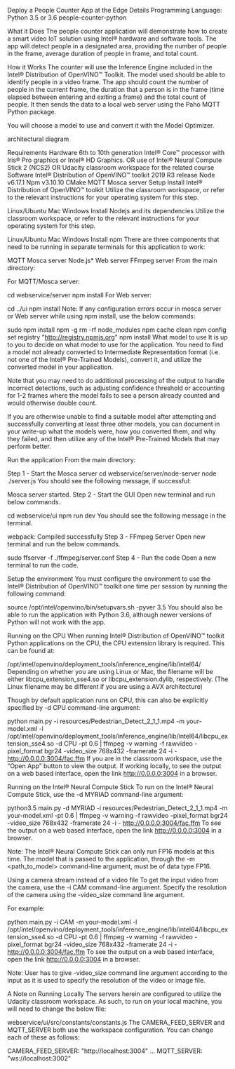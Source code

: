 Deploy a People Counter App at the Edge
Details	
Programming Language:	Python 3.5 or 3.6
people-counter-python

What it Does
The people counter application will demonstrate how to create a smart video IoT solution using Intel® hardware and software tools. The app will detect people in a designated area, providing the number of people in the frame, average duration of people in frame, and total count.

How it Works
The counter will use the Inference Engine included in the Intel® Distribution of OpenVINO™ Toolkit. The model used should be able to identify people in a video frame. The app should count the number of people in the current frame, the duration that a person is in the frame (time elapsed between entering and exiting a frame) and the total count of people. It then sends the data to a local web server using the Paho MQTT Python package.

You will choose a model to use and convert it with the Model Optimizer.

architectural diagram

Requirements
Hardware
6th to 10th generation Intel® Core™ processor with Iris® Pro graphics or Intel® HD Graphics.
OR use of Intel® Neural Compute Stick 2 (NCS2)
OR Udacity classroom workspace for the related course
Software
Intel® Distribution of OpenVINO™ toolkit 2019 R3 release
Node v6.17.1
Npm v3.10.10
CMake
MQTT Mosca server
Setup
Install Intel® Distribution of OpenVINO™ toolkit
Utilize the classroom workspace, or refer to the relevant instructions for your operating system for this step.

Linux/Ubuntu
Mac
Windows
Install Nodejs and its dependencies
Utilize the classroom workspace, or refer to the relevant instructions for your operating system for this step.

Linux/Ubuntu
Mac
Windows
Install npm
There are three components that need to be running in separate terminals for this application to work:

MQTT Mosca server
Node.js* Web server
FFmpeg server
From the main directory:

For MQTT/Mosca server:

cd webservice/server
npm install
For Web server:

cd ../ui
npm install
Note: If any configuration errors occur in mosca server or Web server while using npm install, use the below commands:

sudo npm install npm -g 
rm -rf node_modules
npm cache clean
npm config set registry "http://registry.npmjs.org"
npm install
What model to use
It is up to you to decide on what model to use for the application. You need to find a model not already converted to Intermediate Representation format (i.e. not one of the Intel® Pre-Trained Models), convert it, and utilize the converted model in your application.

Note that you may need to do additional processing of the output to handle incorrect detections, such as adjusting confidence threshold or accounting for 1-2 frames where the model fails to see a person already counted and would otherwise double count.

If you are otherwise unable to find a suitable model after attempting and successfully converting at least three other models, you can document in your write-up what the models were, how you converted them, and why they failed, and then utilize any of the Intel® Pre-Trained Models that may perform better.

Run the application
From the main directory:

Step 1 - Start the Mosca server
cd webservice/server/node-server
node ./server.js
You should see the following message, if successful:

Mosca server started.
Step 2 - Start the GUI
Open new terminal and run below commands.

cd webservice/ui
npm run dev
You should see the following message in the terminal.

webpack: Compiled successfully
Step 3 - FFmpeg Server
Open new terminal and run the below commands.

sudo ffserver -f ./ffmpeg/server.conf
Step 4 - Run the code
Open a new terminal to run the code.

Setup the environment
You must configure the environment to use the Intel® Distribution of OpenVINO™ toolkit one time per session by running the following command:

source /opt/intel/openvino/bin/setupvars.sh -pyver 3.5
You should also be able to run the application with Python 3.6, although newer versions of Python will not work with the app.

Running on the CPU
When running Intel® Distribution of OpenVINO™ toolkit Python applications on the CPU, the CPU extension library is required. This can be found at:

/opt/intel/openvino/deployment_tools/inference_engine/lib/intel64/
Depending on whether you are using Linux or Mac, the filename will be either libcpu_extension_sse4.so or libcpu_extension.dylib, respectively. (The Linux filename may be different if you are using a AVX architecture)

Though by default application runs on CPU, this can also be explicitly specified by -d CPU command-line argument:

python main.py -i resources/Pedestrian_Detect_2_1_1.mp4 -m your-model.xml -l /opt/intel/openvino/deployment_tools/inference_engine/lib/intel64/libcpu_extension_sse4.so -d CPU -pt 0.6 | ffmpeg -v warning -f rawvideo -pixel_format bgr24 -video_size 768x432 -framerate 24 -i - http://0.0.0.0:3004/fac.ffm
If you are in the classroom workspace, use the “Open App” button to view the output. If working locally, to see the output on a web based interface, open the link http://0.0.0.0:3004 in a browser.

Running on the Intel® Neural Compute Stick
To run on the Intel® Neural Compute Stick, use the -d MYRIAD command-line argument:

python3.5 main.py -d MYRIAD -i resources/Pedestrian_Detect_2_1_1.mp4 -m your-model.xml -pt 0.6 | ffmpeg -v warning -f rawvideo -pixel_format bgr24 -video_size 768x432 -framerate 24 -i - http://0.0.0.0:3004/fac.ffm
To see the output on a web based interface, open the link http://0.0.0.0:3004 in a browser.

Note: The Intel® Neural Compute Stick can only run FP16 models at this time. The model that is passed to the application, through the -m <path_to_model> command-line argument, must be of data type FP16.

Using a camera stream instead of a video file
To get the input video from the camera, use the -i CAM command-line argument. Specify the resolution of the camera using the -video_size command line argument.

For example:

python main.py -i CAM -m your-model.xml -l /opt/intel/openvino/deployment_tools/inference_engine/lib/intel64/libcpu_extension_sse4.so -d CPU -pt 0.6 | ffmpeg -v warning -f rawvideo -pixel_format bgr24 -video_size 768x432 -framerate 24 -i - http://0.0.0.0:3004/fac.ffm
To see the output on a web based interface, open the link http://0.0.0.0:3004 in a browser.

Note: User has to give -video_size command line argument according to the input as it is used to specify the resolution of the video or image file.

A Note on Running Locally
The servers herein are configured to utilize the Udacity classroom workspace. As such, to run on your local machine, you will need to change the below file:

webservice/ui/src/constants/constants.js
The CAMERA_FEED_SERVER and MQTT_SERVER both use the workspace configuration. You can change each of these as follows:

CAMERA_FEED_SERVER: "http://localhost:3004"
...
MQTT_SERVER: "ws://localhost:3002"
